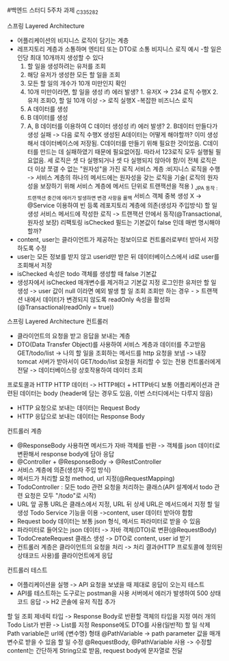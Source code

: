 #백엔드 스터디 5주차 과제
<sub>C335282</sub>

스프링 Layered Architecture

- 어플리케이션의 비지니스 로직이 담기는 계층
- 레프지토리 계층과 소통하며 엔티티 또는 DTO로 소통
  비지니스 로직 예시 -할 일은 인당 최대 10개까지 생성할 수 있다
    1. 할 일을 생성하려는 유저를 조회
    2. 해당 유저가 생성한 모든 할 일을 조회
    3. 모든 할 일의 개수가 10개 미만인지 확인
    4. 10개 미만이라면, 할 일을 생성
       if) 에러 발생? 1. 유저X -> 234 로직 수행X 2. 유저 조회O, 할 일 10개 이상 -> 로직 실행X -복잡한 비즈니스 로직
    5. A 데이터를 생성
    6. B 데이터를 생성
    7. A, B 데이터를 이용하여 C 데이터 생성성
       if) 에러 발생? 2. B데이터 만들다가 생성 실패 -> 다음 로직 수행X
       생성된 A데이터는 어떻게 해야할까? 이미 생성해서 데이터베이스에 저장됨. C데이터를 만들기 위해 필요한 것이었음. C데이터를 만드는 데 실패하였기 때문에 필요없어짐. 따라서 123로직 모두 실행될 필요없음.
       세 로직은 셋 다 실행되거나 셋 다 실행되지 않아야 함/이 전체 로직은 더 이상 쪼갤 수 없는 "원자성"을 가진 로직
       서비스 계층
       :비지니스 로직을 수행 -> 서비스 계층의 하나의 메서드에는 원자성을 갖는 로직을 기술( 로직의 원자성을 보장하기 위해 서비스 계층에 메서드 단위로 트랜잭션을 적용 )
       <sub>JPA 동작 : 트랜잭션 중간에 에러가 발생하면 변경 사항을 롤백</sub>
       서비스 객체 중복 생성 X -> @Service 이용하여 빈 등록
       레포지토리 계층에 의존(생성자 주입방식)
       할 일 생성
       서비스 메서드에 작성한 로직 -> 트랜잭션 안에서 동작(@Transactional, 원자성 보장)
       리팩토링
       isChecked 필드는 기본값이 false 인데 매번 명시해야 할까?
- content, user는 클라이언트가 제공하는 정보이므로 컨트롤러로부터 받아서 저장하도록 수정
- user는 모든 정보를 받지 않고 userid만 받은 뒤 데이터베이스스에서 id로 user를 조회해서 저장
- isChecked 속성은 todo 객체를 생성할 때 false 기본값
- 생성자에서 isChecked 매개변수를 제거하고 기본값 지정
  로그인한 유저만 할 일 생성 -> user 값이 null 이라면 예외 발생
  할 일 조회
  조회만 하는 경우 - > 트랜잭션 내에서 데이터가 변경되지 않도록 readOnly 속성을 활성화(@Transactional(readOnly = true))

스프링 Layered Architecture
컨트롤러

- 클라이언트의 요청을 받고 응답을 보내는 계층
- DTO(Data Transfer Object)를 사용하여 서비스 계층과 데이터를 주고받음 GET/todo/list -> 나의 할 일을 조회하는 메서드를 http 요청을 보냄
  -> 내장 tomcat 서버가 받아서이 GET/todo/list 요청을 처리할 수 있는 전용 컨트롤러에게 전달
  -> 데이터베이스랑 상호작용하여 데이터 조회

프로토콜과 HTTP
HTTP 데이터 -> HTTP헤더 + HTTP바디
보통 어플리케이션과 관련된 데이터는 body
(header에 담는 경우도 있음, 이번 스터디에서는 다루지 않음)

- HTTP 요청으로 보내는 데이터는 Request Body
- HTTP 응답으로 보내는 데이터는 Response Body

컨트롤러 계층

- @ResponseBody 사용하면 메서드가 자바 객체를 반환 -> 객체를 json 데이터로 변환해서 response body에 담아 응답
- @Controller + @ResponseBody -> @RestController
- 서비스 계층에 의존(생성자 주입 방식)
- 메서드가 처리할 요청 method, url 지정(@RequestMapping)
- TodoController : 모든 todo 관련 요청을 처리하는 클래스(API 설계에서 todo 관련 요청은 모두 "/todo"로 시작)
- URL 앞 공통 URL은 클래스에서 지정, URL 뒤 상세 URL은 메서드에서 지정
  할 일 생성
  Todo Service 기능을 이용 ->content, user 데이터 받아야 함함
- Request body 데이터는 보통 json 형식, 메서드 파라미터로 받을 수 있음
- 파라미터로 들어오는 json 데이터 -> 자바 객체(DTO)로 변환(@RequestBody)
- TodoCreateRequest 클래스 생성 -> DTO로 content, user id 받기
- 컨트롤러 계층은 클라이언트의 요청을 처리 -> 처리 결과(HTTP 프로토콜에 정의된 상태코드 사용)를 클라이언트에게 응답

컨트롤러 테스트

- 어플리케이션을 실행 -> API 요청을 보냈을 때 제대로 응답이 오는지 테스트
- API를 테스트하는 도구로는 postman을 사용
  서버에서 에러가 발생하여 500 상태코드 응답 -> H2 콘솔에 유저 직접 추가

할 일 조회
제네릭 타입 -> Response Body로 반환할 객체의 타입을 지정
여러 개의 Todo List가 반환 -> List<Todo>를 지정
Response에도 DTO를 사용(일반적)
할 일 삭제
Path variable은 url에 {변수명} 형태
@PathVariable -> path parameter 값을 매개변수로 받을 수 있음
할 일 수정
@RequestBody, @PathVariable 사용 -> 수정할 content는 간단하게 String으로 받음, request body에 문자열로 전달
